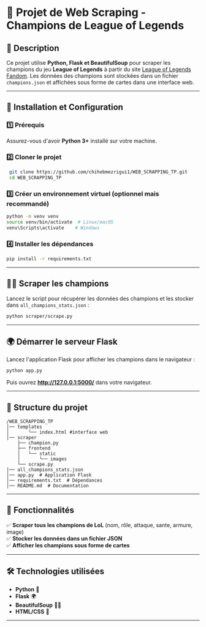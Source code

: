 # 📌 Projet de Web Scraping - Champions de League of Legends

## 📝 Description
Ce projet utilise **Python, Flask et BeautifulSoup** pour scraper les champions du jeu **League of Legends** à partir du site [League of Legends Fandom](https://leagueoflegends.fandom.com/wiki/League_of_Legends_Wiki). Les données des champions sont stockées dans un fichier `champions.json` et affichées sous forme de cartes dans une interface web.

---

## 🚀 Installation et Configuration

### 1️⃣ Prérequis
Assurez-vous d'avoir **Python 3+** installé sur votre machine.

### 2️⃣ Cloner le projet
```bash
 git clone https://github.com/chihebmezrigui1/WEB_SCRAPPING_TP.git
 cd WEB_SCRAPPING_TP
```

### 3️⃣ Créer un environnement virtuel (optionnel mais recommandé)
```bash
python -m venv venv
source venv/bin/activate  # Linux/macOS
venv\Scripts\activate    # Windows
```

### 4️⃣ Installer les dépendances
```bash
pip install -r requirements.txt
```

---

## 🕵️‍♂️ Scraper les champions
Lancez le script pour récupérer les données des champions et les stocker dans `all_champions_stats.json` :
```bash
python scraper/scrape.py
```

---

## 🌍 Démarrer le serveur Flask
Lancez l'application Flask pour afficher les champions dans le navigateur :
```bash
python app.py
```
Puis ouvrez **http://127.0.0.1:5000/** dans votre navigateur.

---

## 📂 Structure du projet
```
/WEB_SCRAPPING_TP
│── templates
│       └── index.html #interface web
│── scraper
    ├── champion.py
    ├── frontend
    │   └── static
    │       └── images
    └── scrape.py
|── all_champions_stats.json
│── app.py  # Application Flask
│── requirements.txt  # Dépendances
│── README.md  # Documentation
```

---

## 📌 Fonctionnalités
✅ **Scraper tous les champions de LoL** (nom, rôle, attaque, sante, armure, image)  
✅ **Stocker les données dans un fichier JSON**  
✅ **Afficher les champions sous forme de cartes**   

---

## 🛠️ Technologies utilisées
- **Python** 🐍
- **Flask** 🌍
- **BeautifulSoup** 🕵️‍♂️
- **HTML/CSS** 🎨

---